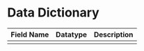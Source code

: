 # Data Dictionary

| Field Name | Datatype | Description |
| -------- | ------- | ------- | 
|  | | |
